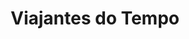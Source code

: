 ---
Numero: 131
title: Viajantes do Tempo
Autor: Clifford D Simak
Co-autor: 
Ano-de-Publicacao: 1968
Titulo-original: Time is the Simplest Thing
Tradutor: Eurico da Fonseca
Co-tradutor: 
Ano-de-edicao: 1961
alias: Clifford-D-Simak
Autor2-alias: 
Tradutor1-alias: Eurico-da-Fonseca
Tradutor2-alias: 
Titulo-link: 131-Viajantes-do-Tempo
Capa: Lima de Freitas
pags: 268
Capa-link: Lima-de-Freitas
---